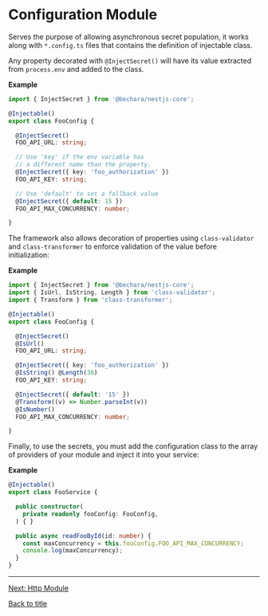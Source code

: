# Configuration Module

Serves the purpose of allowing asynchronous secret population, it works along with `*.config.ts` files that contains the definition of injectable class.

Any property decorated with `@InjectSecret()` will have its value extracted from `process.env` and added to the class.

**Example**

```ts
import { InjectSecret } from '@bechara/nestjs-core';

@Injectable()
export class FooConfig {

  @InjectSecret()
  FOO_API_URL: string;

  // Use 'key' if the env variable has
  // a different name than the property.
  @InjectSecret({ key: 'foo_authorization' })
  FOO_API_KEY: string;

  // Use 'default' to set a fallback value
  @InjectSecret({ default: 15 })
  FOO_API_MAX_CONCURRENCY: number;

}
```

The framework also allows decoration of properties using `class-validator` and `class-transformer` to enforce validation of the value before initialization:

**Example**

```ts
import { InjectSecret } from '@bechara/nestjs-core';
import { IsUrl, IsString, Length } from 'class-validator';
import { Transform } from 'class-transformer';

@Injectable()
export class FooConfig {

  @InjectSecret()
  @IsUrl()
  FOO_API_URL: string;

  @InjectSecret({ key: 'foo_authorization' })
  @IsString() @Length(36)
  FOO_API_KEY: string;

  @InjectSecret({ default: '15' })
  @Transform((v) => Number.parseInt(v))
  @IsNumber()
  FOO_API_MAX_CONCURRENCY: number;

}
```

Finally, to use the secrets, you must add the configuration class to the array of providers of your module and inject it into your service:

**Example**

```ts
@Injectable()
export class FooService {

  public constructor(
    private readonly fooConfig: FooConfig,
  ) { }

  public async readFooById(id: number) {
    const maxConcurrency = this.fooConfig.FOO_API_MAX_CONCURRENCY;
    console.log(maxConcurrency);
  }
}
```
---

[Next: Http Module](http.module.md)

[Back to title](../README.md)
